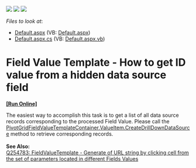 <!-- default badges list -->
![](https://img.shields.io/endpoint?url=https://codecentral.devexpress.com/api/v1/VersionRange/128577120/13.1.4%2B)
[![](https://img.shields.io/badge/Open_in_DevExpress_Support_Center-FF7200?style=flat-square&logo=DevExpress&logoColor=white)](https://supportcenter.devexpress.com/ticket/details/E3278)
[![](https://img.shields.io/badge/📖_How_to_use_DevExpress_Examples-e9f6fc?style=flat-square)](https://docs.devexpress.com/GeneralInformation/403183)
<!-- default badges end -->
<!-- default file list -->
*Files to look at*:

* [Default.aspx](./CS/WebSite/Default.aspx) (VB: [Default.aspx](./VB/WebSite/Default.aspx))
* [Default.aspx.cs](./CS/WebSite/Default.aspx.cs) (VB: [Default.aspx.vb](./VB/WebSite/Default.aspx.vb))
<!-- default file list end -->
# Field Value Template - How to get ID value from a hidden data source field
<!-- run online -->
**[[Run Online]](https://codecentral.devexpress.com/e3278/)**
<!-- run online end -->


<p>The easiest way to accomplish this task is to get a list of all data source records corresponding to the processed Field Value. Please call the <a href="http://documentation.devexpress.com/#AspNet/DevExpressWebASPxPivotGridPivotGridFieldValueTemplateContainerMembersTopicAll">PivotGridFieldValueTemplateContainer.ValueItem.CreateDrillDownDataSource</a> method to retrieve corresponding records.<br /><br /><b>See Also:</b> <br /><a href="https://www.devexpress.com/Support/Center/p/Q254783">Q254783: FieldValueTemplate - Generate of URL string by clicking cell from the set of parameters located in different Fields Values</a></p>

<br/>


